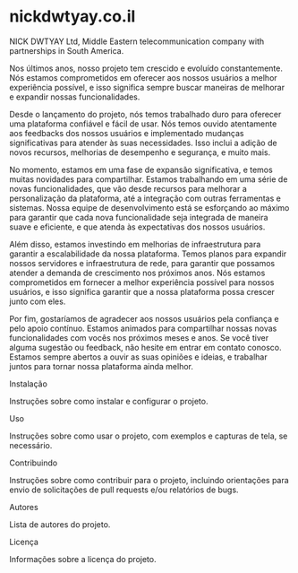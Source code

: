 # nickdwtyay.co.il
NICK DWTYAY Ltd, Middle Eastern telecommunication company with partnerships in South America.


Nos últimos anos, nosso projeto tem crescido e evoluído constantemente. Nós estamos comprometidos em oferecer aos nossos usuários a melhor experiência possível, e isso significa sempre buscar maneiras de melhorar e expandir nossas funcionalidades.

Desde o lançamento do projeto, nós temos trabalhado duro para oferecer uma plataforma confiável e fácil de usar. Nós temos ouvido atentamente aos feedbacks dos nossos usuários e implementado mudanças significativas para atender às suas necessidades. Isso inclui a adição de novos recursos, melhorias de desempenho e segurança, e muito mais.

No momento, estamos em uma fase de expansão significativa, e temos muitas novidades para compartilhar. Estamos trabalhando em uma série de novas funcionalidades, que vão desde recursos para melhorar a personalização da plataforma, até a integração com outras ferramentas e sistemas. Nossa equipe de desenvolvimento está se esforçando ao máximo para garantir que cada nova funcionalidade seja integrada de maneira suave e eficiente, e que atenda às expectativas dos nossos usuários.

Além disso, estamos investindo em melhorias de infraestrutura para garantir a escalabilidade da nossa plataforma. Temos planos para expandir nossos servidores e infraestrutura de rede, para garantir que possamos atender a demanda de crescimento nos próximos anos. Nós estamos comprometidos em fornecer a melhor experiência possível para nossos usuários, e isso significa garantir que a nossa plataforma possa crescer junto com eles.

Por fim, gostaríamos de agradecer aos nossos usuários pela confiança e pelo apoio contínuo. Estamos animados para compartilhar nossas novas funcionalidades com vocês nos próximos meses e anos. Se você tiver alguma sugestão ou feedback, não hesite em entrar em contato conosco. Estamos sempre abertos a ouvir as suas opiniões e ideias, e trabalhar juntos para tornar nossa plataforma ainda melhor.

Instalação

Instruções sobre como instalar e configurar o projeto.

Uso

Instruções sobre como usar o projeto, com exemplos e capturas de tela, se necessário.

Contribuindo

Instruções sobre como contribuir para o projeto, incluindo orientações para envio de solicitações de pull requests e/ou relatórios de bugs.

Autores

Lista de autores do projeto.

Licença

Informações sobre a licença do projeto.
